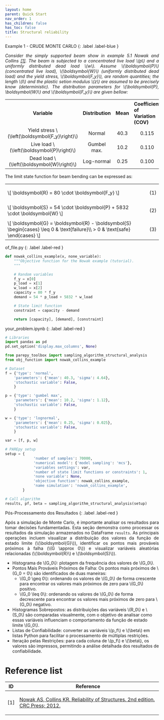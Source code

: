 ```yaml
---
layout: home
parent: Quick Start
nav_order: 1
has_children: false
has_toc: false
title: Structural reliability
---
```


<!--Don't delete this script-->
<script src = "https://polyfill.io/v3/polyfill.min.js?features=es6"></script>
<script id = "MathJax-script" async src="https://cdn.jsdelivr.net/npm/mathjax@3/es5/tex-mml-chtml.js"></script>
<!--Don't delete this script-->

Example 1 - CRUDE MONTE CARLO
{: .label .label-blue }

<p align="justify">
<i>
Consider the simply supported beam show in example 5.1 Nowak and Collins <a href="#ref1">[1]</a>. The beam is subjected to a concentrated live load \(p\) and a uniformly distributed dead load \(w\). Assume \(\boldsymbol{P}\) (concentrated live load), \(\boldsymbol{W}\) (uniformly distributed dead load) and the yield stress, \(\boldsymbol{F_y}\), are random quantities; the length \(l\) and the plastic setion modulus \(z\) are assumed to be precisely know (deterministic). The distribution parameters for \(\boldsymbol{P}, \boldsymbol{W}\) and \(\boldsymbol{F_y}\) are given bellow:
</i>
</p>

<table style = "width:100%; text-align: center;">
    <tr>
        <th style="width: 25%;">Variable</th>
        <th style="width: 25%;">Distribution</th>
        <th style="width: 25%;">Mean</th>
        <th style="width: 25%; text-align: justify;">Coefficient of Variation (COV)</th>
    </tr>
    <tr>
        <td style="width: 25%;">Yield stress \(\left(\boldsymbol{F_y}\right)\)</td>
        <td style="width: 25%;">Normal</td>
        <td style="width: 25%;">40.3</td>
        <td style="width: 25%;">0.115</td>
    </tr>
    <tr>
        <td style="width: 25%;">Live load \(\left(\boldsymbol{P}\right)\)</td>
        <td style="width: 25%;">Gumbel max.</td>
        <td style="width: 25%;">10.2</td>
        <td style="width: 25%;">0.110</td>
    </tr>
    <tr>
        <td style="width: 25%;">Dead load \(\left(\boldsymbol{W}\right)\)</td>
        <td style="width: 25%;">Log-normal</td>
        <td style="width: 25%;">0.25</td>
        <td style="width: 25%;">0.100</td>
    </tr>
</table>

<p align="justify">
The limit state function for beam bending can be expressed as:
</p>

<table style = "width:100%">
    <tr>
        <td style="width: 90%;">\[ \boldsymbol{R} = 80 \cdot \boldsymbol{F_y} \]</td>
        <td style="width: 10%;"><p align = "right" id = "eq1">(1)</p></td>
    </tr>
    <tr>
        <td style="width: 90%;">\[ \boldsymbol{S} = 54 \cdot \boldsymbol{P} + 5832 \cdot \boldsymbol{W} \]</td>
        <td style="width: 10%;"><p align = "right" id = "eq2">(2)</p></td>
    </tr>
    <tr>
        <td style="width: 90%;">\[ \boldsymbol{G} = \boldsymbol{R} - \boldsymbol{S} \begin{cases}
\leq 0 & \text{failure}\\ 
> 0 & \text{safe}
\end{cases} \]
        </td>
        <td style="width: 10%;"><p align = "right" id = "eq3">(3)</p></td>
    </tr>
</table>

of_file.py
{: .label .label-red }

```python
def nowak_collins_example(x, none_variable):
    """Objective function for the Nowak example (tutorial).
    """

    # Random variables
    f_y = x[0]
    p_load = x[1]
    w_load = x[2]
    capacity = 80 * f_y
    demand = 54 * p_load + 5832 * w_load

    # State limit function
    constraint = capacity - demand

    return [capacity], [demand], [constraint]
```

your_problem.ipynb
{: .label .label-red }

```python
# Libraries
import pandas as pd
pd.set_option('display.max_columns', None)

from parepy_toolbox import sampling_algorithm_structural_analysis
from obj_function import nowak_collins_example

# Dataset
f = {'type': 'normal', 
    'parameters': {'mean': 40.3, 'sigma': 4.64}, 
    'stochastic variable': False, 
    }

p = {'type': 'gumbel max',
    'parameters': {'mean': 10.2, 'sigma': 1.12}, 
    'stochastic variable': False, 
    }

w = {'type': 'lognormal',
    'parameters': {'mean': 0.25, 'sigma': 0.025}, 
    'stochastic variable': False, 
    }

var = [f, p, w]

# PAREpy setup
setup = {
             'number of samples': 70000, 
             'numerical model': {'model sampling': 'mcs'}, 
             'variables settings': var, 
             'number of state limit functions or constraints': 1, 
             'none variable': None,
             'objective function': nowak_collins_example,
             'name simulation': 'nowak_collins_example',
        }

# Call algorithm
results, pf, beta = sampling_algorithm_structural_analysis(setup)
```

<!-- <h1>View results</h1>
<p align="justify">
Following instructions to see all results:
</p>

```python
print...bla bla bla
``` -->

Pós-Processamento dos Resultados
{: .label .label-red }

<p align="justify"> Após a simulação de Monte Carlo, é importante analisar os resultados para tomar decisões fundamentadas. Esta seção demonstra como processar os resultados da simulação armazenados no DataFrame <code>results</code>. As principais operações incluem visualizar a distribuição dos valores da função de estado limite (\(\boldsymbol{G}\)), identificar os pontos mais prováveis próximos à falha (\(G \approx 0\)) e visualizar variáveis aleatórias relacionadas (\(\boldsymbol{R}\) e \(\boldsymbol{S}\)).</p>

<ul>
  <li>Histograma de \(G_0\): plotagem da frequência dos valores de \(G_0\).</li>
  <li>Pontos Mais Prováveis Próximos de Falha: Os pontos mais próximos de \(G_0 = 0\) são identificados de duas maneiras:
    <ul>
      <li>\(G_0 \geq 0\): ordenando os valores de \(G_0\) de forma crescente para encontrar os valores mais próximos de zero para \(G_0\) positivo.</li>
      <li>\(G_0 \leq 0\): ordenando os valores de \(G_0\) de forma decrescente para encontrar os valores mais próximos de zero para \(G_0\) negativo.</li>
    </ul>
  </li>
  <li>Histogramas Sobrepostos: as distribuições das variáveis \(R_0\) e \(S_0\) são comparadas visualmente, com o objetivo de analisar como essas variáveis influenciam o comportamento da função de estado limite \(G_0\).</li>
  <li>Listas de Confiabilidade: converter as variáveis \(p_f\) e \(\beta\) em listas Python para facilitar o processamento de múltiplas restrições.</li>
  <li>Iteração pelas Restrições: para cada coluna de \(p_f\) e \(\beta\), os valores são impressos, permitindo a análise detalhada dos resultados de confiabilidade.</li>
</ul>




<h1>Reference list</h1>

<table>
    <thead>
        <tr>
            <th>ID</th>
            <th>Reference</th>
        </tr>
    </thead>
    <tbody>
        <tr>
            <td><p align = "center" id = "ref1">[1]</p></td>
            <td><p align = "left"><a href="https://doi.org/10.1007/s00521-016-2328-2" target="_blank" rel="noopener noreferrer">Nowak AS, Collins KR. Reliability of Structures. 2nd edition. CRC Press; 2012.</a></p></td>
        </tr>
    </tbody>
</table>
